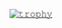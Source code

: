 <!-- change header background -->
<!-- ![header](Mr._Robot_Logo.svg.png) -->
 
[![𝚝𝚛𝚘𝚙𝚑𝚢](https://github-profile-trophy.vercel.app/?username=slypy&column=8&margin-w=15&margin-h=15&no-bg=true&no-frame=true&theme=dark_lover)](https://github.com/d3lfs)
